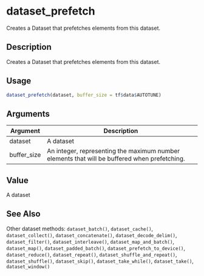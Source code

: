 # dataset_prefetch


Creates a Dataset that prefetches elements from this dataset.




## Description

Creates a Dataset that prefetches elements from this dataset.





## Usage
```r
dataset_prefetch(dataset, buffer_size = tf$data$AUTOTUNE)
```




## Arguments


Argument      |Description
------------- |----------------
dataset | A dataset
buffer_size | An integer, representing the maximum number elements that will be buffered when prefetching.





## Value

A dataset






## See Also

Other dataset methods: 
`dataset_batch()`,
`dataset_cache()`,
`dataset_collect()`,
`dataset_concatenate()`,
`dataset_decode_delim()`,
`dataset_filter()`,
`dataset_interleave()`,
`dataset_map_and_batch()`,
`dataset_map()`,
`dataset_padded_batch()`,
`dataset_prefetch_to_device()`,
`dataset_reduce()`,
`dataset_repeat()`,
`dataset_shuffle_and_repeat()`,
`dataset_shuffle()`,
`dataset_skip()`,
`dataset_take_while()`,
`dataset_take()`,
`dataset_window()`



